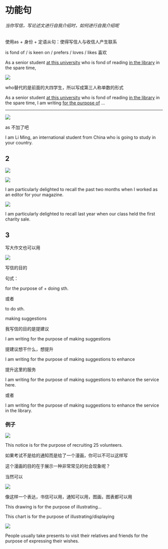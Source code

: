 # 功能句

###### 当你写信，写论述文进行自我介绍时，如何进行自我介绍呢

使用as + 身份 + 定语从句：使得写信人与收信人产生联系

is fond of / is keen on / prefers / loves / likes 喜欢

As a senior student <u>at this university</u> who is fond of reading <u>in the library</u> in the spare time,

![](/Users/yuebinghui/Documents/program/github/note/images/image-20240706091511779.png)

who替代的是前面的大四学生，所以写成第三人称单数的形式

As a senior student <u>at this university</u> who is fond of reading <u>in the library</u> in the spare time, I am writing <u>for the purpose of</u> …

-----

![](/Users/yuebinghui/Documents/program/github/note/images/image-20240707082537866.png)



as 不加了吧

I am Li Ming, an international student from China who is going to study in your country.

## 2

![](/Users/yuebinghui/Documents/program/github/note/images/image-20240707083950277.png)

![](/Users/yuebinghui/Documents/program/github/note/images/image-20240707084023818.png)

I am particularly delighted to recall the past two months when I worked as an editor for your magazine.

![](/Users/yuebinghui/Documents/program/github/note/images/image-20240708083056600.png)

I am particularly delighted to recall last year when our class held the first charity sale.

## 3

写大作文也可以用

![](/Users/yuebinghui/Documents/program/github/note/images/image-20240708083714599.png)

写信的目的

句式：

for the purpose of + doing sth.

或者

to do sth.



making suggestions

我写信的目的是提建议

I am writing for the purpose of making suggestions

提建议想干什么，想提升

I am writing for the purpose of making suggestions to enhance

提升这里的服务

I am writing for the purpose of making suggestions to enhance the service here.

或者

I am writing for the purpose of making suggestions to enhance the service in the library.



### 例子

![](/Users/yuebinghui/Documents/program/github/note/images/image-20240708084719888.png)

This notice is for the purpose of recruiting 25 volunteers.



如果考试不是给的通知而是给了一个漫画，你可以不可以这样写

这个漫画的目的在于展示一种非常常见的社会现象呢？

当然可以

![](/Users/yuebinghui/Documents/program/github/note/images/image-20240708084735519.png)

像这样一个表达，书信可以用，通知可以用，图画，图表都可以用

This drawing is for the purpose of illustrating…

This chart is for the purpose of illustrating/displaying

![](/Users/yuebinghui/Documents/program/github/note/images/image-20240709083035119.png)

People usually take presents to visit their relatives and friends for the purpose of expressing their wishes.

































